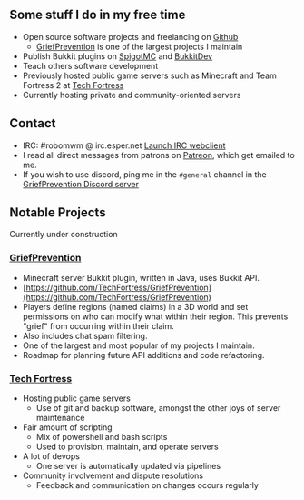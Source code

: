 <head><base target="_blank"></head>

## Some stuff I do in my free time

- Open source software projects and freelancing on [Github](https://github.com/RoboMWM)
    - [GriefPrevention](https://github.com/TechFortress/GriefPrevention) is one of the largest projects I maintain
- Publish Bukkit plugins on [SpigotMC](https://www.spigotmc.org/resources/authors/robomwm.19518/) and [BukkitDev](https://dev.bukkit.org/members/The_PC_Tech_Guy/projects)
- Teach others software development
- Previously hosted public game servers such as Minecraft and Team Fortress 2 at [Tech Fortress](http://techfortress.robomwm.com)
- Currently hosting private and community-oriented servers

## Contact

- IRC: #robomwm @ irc.esper.net [Launch IRC webclient](https://r.robomwm.com/irc)
- I read all direct messages from patrons on [Patreon](https://r.robomwm.com/patreon), which get emailed to me.
- If you wish to use discord, ping me in the `#general` channel in the [GriefPrevention Discord server](https://r.griefprevention.com/dumcord)

## Notable Projects

Currently under construction

### [GriefPrevention](https://github.com/TechFortress/GriefPrevention)
- Minecraft server Bukkit plugin, written in Java, uses Bukkit API.
- [https://github.com/TechFortress/GriefPrevention](https://github.com/TechFortress/GriefPrevention)
- Players define regions (named claims) in a 3D world and set permissions on who can modify what within their region. This prevents "grief" from occurring within their claim.
- Also includes chat spam filtering.
- One of the largest and most popular of my projects I maintain.
- Roadmap for planning future API additions and code refactoring.

### [Tech Fortress](http://techfortress.robomwm.com)
- Hosting public game servers
  - Use of git and backup software, amongst the other joys of server maintenance
- Fair amount of scripting
  - Mix of powershell and bash scripts
  - Used to provision, maintain, and operate servers
- A lot of devops
  - One server is automatically updated via pipelines
- Community involvement and dispute resolutions
  - Feedback and communication on changes occurs regularly
